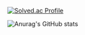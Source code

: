<!--
![header](https://capsule-render.vercel.app/api?type=wave&color=auto&height=300&section=header&text=HIIII%20render&fontSize=90)
-->
<!--
**chomchom96/chomchom96** is a ✨ _special_ ✨ repository because its `README.md` (this file) appears on your GitHub profile.

Here are some ideas to get you started:

- 🔭 I’m currently working on ...
- 🌱 I’m currently learning ...
- 👯 I’m looking to collaborate on ...
- 🤔 I’m looking for help with ...
- 💬 Ask me about ...
- 📫 How to reach me: ...
- 😄 Pronouns: ...
- ⚡ Fun fact: ...
-->
[![Solved.ac Profile](http://mazassumnida.wtf/api/v2/generate_badge?boj=cym)](https://solved.ac/cym/)

![Anurag's GitHub stats](https://github-readme-stats.vercel.app/api?username=chomchom96&show_icons=true&theme=radical)

